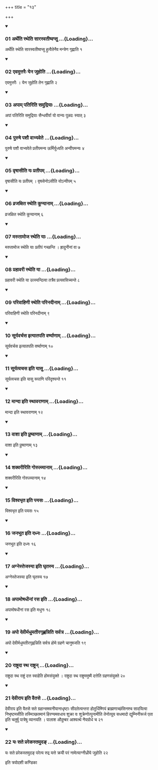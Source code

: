 +++
title = "१३"

+++

<div class="js_include" includetitle="true" newlevelforh1="3" unfilled="" url="/vedAH_yajuH/taittirIyam/sUtram/ApastambaH/shrautam/vishvAsa-prastutiH/18/13/01_artheti_stheti_sArasvatIShvapsu.md">
<details open><summary><h3>01 अर्थेति स्थेति सारस्वतीष्वप्सु ...{Loading}...</h3></summary>

अर्थेति स्थेति सारस्वतीष्वप्सु हुत्वैतेनैव मन्त्रेण गृह्णाति १
</details>
</div>


<div class="js_include" includetitle="true" newlevelforh1="3" unfilled="" url="/vedAH_yajuH/taittirIyam/sUtram/ApastambaH/shrautam/vishvAsa-prastutiH/18/13/02_evamuttaraiH_yena_juhoti.md">
<details open><summary><h3>02 एवमुत्तरैः येन जुहोति ...{Loading}...</h3></summary>

एवमुत्तरैः । येन जुहोति तेन गृह्णाति २
</details>
</div>


<div class="js_include" includetitle="true" newlevelforh1="3" unfilled="" url="/vedAH_yajuH/taittirIyam/sUtram/ApastambaH/shrautam/vishvAsa-prastutiH/18/13/03_apAm_patiriti_samudriyAH.md">
<details open><summary><h3>03 अपाम् पतिरिति समुद्रियाः ...{Loading}...</h3></summary>

अपां पतिरिति समुद्रियाः सैन्धवीर्वा यो वान्यः पुन्नदः स्यात् ३
</details>
</div>


<div class="js_include" includetitle="true" newlevelforh1="3" unfilled="" url="/vedAH_yajuH/taittirIyam/sUtram/ApastambaH/shrautam/vishvAsa-prastutiH/18/13/04_puruShe_pashau_vAbhyavete.md">
<details open><summary><h3>04 पुरुषे पशौ वाभ्यवेते ...{Loading}...</h3></summary>

पुरुषे पशौ वाभ्यवेते प्रतीपमन्य ऊर्मिर्युध्यति अन्वीपमन्यः ४
</details>
</div>


<div class="js_include" includetitle="true" newlevelforh1="3" unfilled="" url="/vedAH_yajuH/taittirIyam/sUtram/ApastambaH/shrautam/vishvAsa-prastutiH/18/13/05_vRShAsIti_yaH_pratIpam.md">
<details open><summary><h3>05 वृषासीति यः प्रतीपम् ...{Loading}...</h3></summary>

वृषासीति यः प्रतीपम् । वृषसेनोऽसीति योऽन्वीपम् ५
</details>
</div>


<div class="js_include" includetitle="true" newlevelforh1="3" unfilled="" url="/vedAH_yajuH/taittirIyam/sUtram/ApastambaH/shrautam/vishvAsa-prastutiH/18/13/06_vrajaxita_stheti_kUpyAnAm.md">
<details open><summary><h3>06 व्रजक्षित स्थेति कूप्यानाम् ...{Loading}...</h3></summary>

व्रजक्षित स्थेति कूप्यानाम् ६
</details>
</div>


<div class="js_include" includetitle="true" newlevelforh1="3" unfilled="" url="/vedAH_yajuH/taittirIyam/sUtram/ApastambaH/shrautam/vishvAsa-prastutiH/18/13/07_marutAmoja_stheti_yAH.md">
<details open><summary><h3>07 मरुतामोज स्थेति याः ...{Loading}...</h3></summary>

मरुतामोज स्थेति याः प्रतीपं गच्छन्ति । ह्रादुनीनां वा ७
</details>
</div>


<div class="js_include" includetitle="true" newlevelforh1="3" unfilled="" url="/vedAH_yajuH/taittirIyam/sUtram/ApastambaH/shrautam/vishvAsa-prastutiH/18/13/08_prahAvarI_stheti_yA.md">
<details open><summary><h3>08 प्रहावरी स्थेति या ...{Loading}...</h3></summary>

प्रहावरी स्थेति या उत्स्यन्दित्वा तत्रैव प्रत्यवसिच्यन्ते ८
</details>
</div>


<div class="js_include" includetitle="true" newlevelforh1="3" unfilled="" url="/vedAH_yajuH/taittirIyam/sUtram/ApastambaH/shrautam/vishvAsa-prastutiH/18/13/09_parivAhiNI_stheti_parinadInAm.md">
<details open><summary><h3>09 परिवाहिणी स्थेति परिनदीनाम् ...{Loading}...</h3></summary>

परिवाहिणी स्थेति परिनदीनाम् ९
</details>
</div>


<div class="js_include" includetitle="true" newlevelforh1="3" unfilled="" url="/vedAH_yajuH/taittirIyam/sUtram/ApastambaH/shrautam/vishvAsa-prastutiH/18/13/10_sUryavarchasa_ityAtapati_varShyANAm.md">
<details open><summary><h3>10 सूर्यवर्चस इत्यातपति वर्ष्याणाम् ...{Loading}...</h3></summary>

सूर्यवर्चस इत्यातपति वर्ष्याणाम् १०
</details>
</div>


<div class="js_include" includetitle="true" newlevelforh1="3" unfilled="" url="/vedAH_yajuH/taittirIyam/sUtram/ApastambaH/shrautam/vishvAsa-prastutiH/18/13/11_sUryatvachasa_iti_yAsu.md">
<details open><summary><h3>11 सूर्यत्वचस इति यासु ...{Loading}...</h3></summary>

सूर्यत्वचस इति यासु रूपाणि परिदृश्यन्ते ११
</details>
</div>


<div class="js_include" includetitle="true" newlevelforh1="3" unfilled="" url="/vedAH_yajuH/taittirIyam/sUtram/ApastambaH/shrautam/vishvAsa-prastutiH/18/13/12_mAndA_iti_sthAvarANAm.md">
<details open><summary><h3>12 मान्दा इति स्थावराणाम् ...{Loading}...</h3></summary>

मान्दा इति स्थावराणाम् १२
</details>
</div>


<div class="js_include" includetitle="true" newlevelforh1="3" unfilled="" url="/vedAH_yajuH/taittirIyam/sUtram/ApastambaH/shrautam/vishvAsa-prastutiH/18/13/13_vAshA_iti_pruShvANAm.md">
<details open><summary><h3>13 वाशा इति प्रुष्वाणाम् ...{Loading}...</h3></summary>

वाशा इति प्रुष्वाणाम् १३
</details>
</div>


<div class="js_include" includetitle="true" newlevelforh1="3" unfilled="" url="/vedAH_yajuH/taittirIyam/sUtram/ApastambaH/shrautam/vishvAsa-prastutiH/18/13/14_shakvarIriti_gorulvyAnAm.md">
<details open><summary><h3>14 शक्वरीरिति गोरुल्व्यानाम् ...{Loading}...</h3></summary>

शक्वरीरिति गोरुल्व्यानाम् १४
</details>
</div>


<div class="js_include" includetitle="true" newlevelforh1="3" unfilled="" url="/vedAH_yajuH/taittirIyam/sUtram/ApastambaH/shrautam/vishvAsa-prastutiH/18/13/15_vishvabhRta_iti_payasaH.md">
<details open><summary><h3>15 विश्वभृत इति पयसः ...{Loading}...</h3></summary>

विश्वभृत इति पयसः १५
</details>
</div>


<div class="js_include" includetitle="true" newlevelforh1="3" unfilled="" url="/vedAH_yajuH/taittirIyam/sUtram/ApastambaH/shrautam/vishvAsa-prastutiH/18/13/16_janabhUta_iti_dadhnaH.md">
<details open><summary><h3>16 जनभूत इति दध्नः ...{Loading}...</h3></summary>

जनभूत इति दध्नः १६
</details>
</div>


<div class="js_include" includetitle="true" newlevelforh1="3" unfilled="" url="/vedAH_yajuH/taittirIyam/sUtram/ApastambaH/shrautam/vishvAsa-prastutiH/18/13/17_agnestejasyA_iti_ghRtasya.md">
<details open><summary><h3>17 अग्नेस्तेजस्या इति घृतस्य ...{Loading}...</h3></summary>

अग्नेस्तेजस्या इति घृतस्य १७
</details>
</div>


<div class="js_include" includetitle="true" newlevelforh1="3" unfilled="" url="/vedAH_yajuH/taittirIyam/sUtram/ApastambaH/shrautam/vishvAsa-prastutiH/18/13/18_apAmoShadhInAM_rasa_iti.md">
<details open><summary><h3>18 अपामोषधीनां रस इति ...{Loading}...</h3></summary>

अपामोषधीनां रस इति मधुनः १८
</details>
</div>


<div class="js_include" includetitle="true" newlevelforh1="3" unfilled="" url="/vedAH_yajuH/taittirIyam/sUtram/ApastambaH/shrautam/vishvAsa-prastutiH/18/13/19_apo_devIrmadhumatIragRhNanniti_sarvatra.md">
<details open><summary><h3>19 अपो देवीर्मधुमतीरगृह्णन्निति सर्वत्र ...{Loading}...</h3></summary>

अपो देवीर्मधुमतीरगृह्णन्निति सर्वत्र होमे ग्रहणे चानुषजति १९
</details>
</div>


<div class="js_include" includetitle="true" newlevelforh1="3" unfilled="" url="/vedAH_yajuH/taittirIyam/sUtram/ApastambaH/shrautam/vishvAsa-prastutiH/18/13/20_rAShTradA_stha_rAShTran.md">
<details open><summary><h3>20 राष्ट्रदा स्थ राष्ट्रन् ...{Loading}...</h3></summary>

राष्ट्रदा स्थ राष्ट्रं दत्त स्वाहेति होमसंयुक्ते । राष्ट्रदा स्थ राष्ट्रममुष्मै दत्तेति ग्रहणसंयुक्ते २०
</details>
</div>


<div class="js_include" includetitle="true" newlevelforh1="3" unfilled="" url="/vedAH_yajuH/taittirIyam/sUtram/ApastambaH/shrautam/vishvAsa-prastutiH/18/13/21_devIrApa_iti_vaitase.md">
<details open><summary><h3>21 देवीराप इति वैतसे ...{Loading}...</h3></summary>

देवीराप इति वैतसे सते ग्रहान्समवनीयानाधृष्टाः सीदतेत्यन्तरा होतुर्धिष्णियं ब्राह्मणाच्छंसिनश्च सादयित्वा निभृष्टमसीति तस्मिञ्छतमानं हिरण्यमवधाय शुक्रा वः शुक्रेणोत्पुनामीति तेनोत्पूय सधमादो द्युम्निनीरूर्ज एता इति चतुर्षु पात्रेषु व्यानयति । पालाश औदुम्बर आश्वत्थे नैयग्रोधे च २१
</details>
</div>


<div class="js_include" includetitle="true" newlevelforh1="3" unfilled="" url="/vedAH_yajuH/taittirIyam/sUtram/ApastambaH/shrautam/vishvAsa-prastutiH/18/13/22_yaH_sate_prarekastamuda~N.md">
<details open><summary><h3>22 यः सते प्ररेकस्तमुदङ् ...{Loading}...</h3></summary>

यः सते प्ररेकस्तमुदङ् परेत्य रुद्र यत्ते क्रयी परं नामेत्याग्नीध्रीये जुहोति २२
</details>
</div>



  
इति त्रयोदशी कण्डिका 
